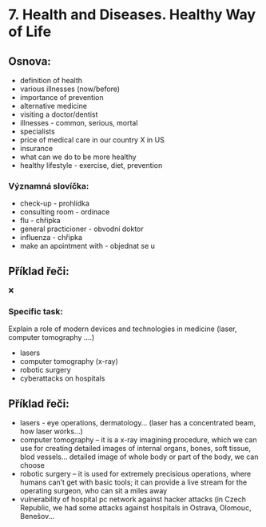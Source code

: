# 7. Health and Diseases. Healthy Way of Life

## Osnova:

* definition of health
* various illnesses (now/before)
* importance of prevention
* alternative medicine
* visiting a doctor/dentist
* illnesses - common, serious, mortal
* specialists
* price of medical care in our country X in US
* insurance
* what can we do to be more healthy
* healthy lifestyle - exercise, diet, prevention

### Významná slovíčka:
* check-up - prohlídka 
* consulting room - ordinace
* flu - chřipka 
* general practicioner - obvodní doktor 
* influenza - chřipka 
* make an apointment with - objednat se u 

## Příklad řeči:
❌


### Specific task:
Explain a role of modern devices and technologies in medicine (laser, computer tomography ....)

* lasers
* computer tomography (x-ray)
* robotic surgery
* cyberattacks on hospitals

## Příklad řeči:
* lasers - eye operations, dermatology… (laser has a concentrated beam, how laser works…)
* computer tomography – it is a x-ray imagining procedure, which we can use for creating detailed images of internal organs, bones, soft tissue, blod vessels… detailed image of whole body or part of the body, we can choose
* robotic surgery – it is used for extremely precisious operations, where humans can’t get with basic tools; it can provide a live stream for the operating surgeon, who can sit a miles away
* vulnerability of hospital pc network against hacker attacks (in Czech Republic, we had some attacks against hospitals in Ostrava, Olomouc, Benešov…